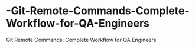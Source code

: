 # -Git-Remote-Commands-Complete-Workflow-for-QA-Engineers
 Git Remote Commands: Complete Workflow for QA Engineers
